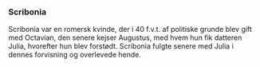 ### Scribonia


Scribonia var en romersk kvinde, der i 40 f.v.t. af politiske grunde blev gift med Octavian, den senere kejser Augustus, med hvem hun fik datteren Julia, hvorefter hun blev forstødt. Scribonia fulgte senere med Julia i dennes forvisning og overlevede hende.